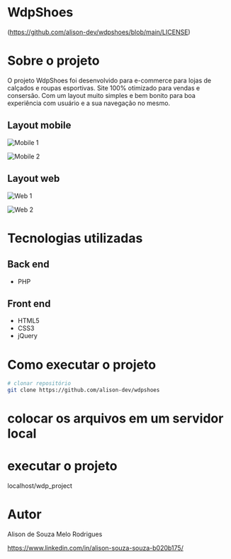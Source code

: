 # WdpShoes 
(https://github.com/alison-dev/wdpshoes/blob/main/LICENSE)

# Sobre o projeto

O projeto WdpShoes foi desenvolvido para e-commerce para lojas de calçados e roupas esportivas. Site 100% otimizado para vendas e consersão.
Com um layout muito simples e bem bonito para boa experiência com usuário e a sua navegação no mesmo. 

## Layout mobile
![Mobile 1](https://github.com/alison-dev/wdpshoes/tree/master/mobile1/2021-09-27(8).png) 

![Mobile 2](https://github.com/alison-dev/wdpshoes/tree/master/mobile2/2021-09-27(10).png) 

## Layout web
![Web 1](https://github.com/alison-dev/wdpshoes/tree/master/web1/2021-09-27.png)

![Web 2](https://github.com/alison-dev/wdpshoes/tree/master/web2/2021-09-27(2).png)


# Tecnologias utilizadas
## Back end
- PHP
## Front end
- HTML5
- CSS3
- jQuery 

# Como executar o projeto

```bash
# clonar repositório
git clone https://github.com/alison-dev/wdpshoes
```

# colocar os arquivos em um servidor local

# executar o projeto
localhost/wdp_project

# Autor

Alison de Souza Melo Rodrigues

https://www.linkedin.com/in/alison-souza-souza-b020b175/

